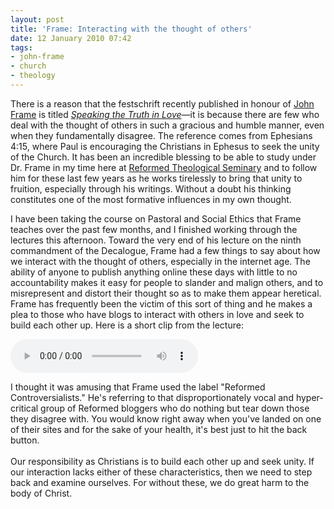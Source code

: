 ```yaml
---
layout: post
title: 'Frame: Interacting with the thought of others'
date: 12 January 2010 07:42
tags:
- john-frame
- church
- theology
---
```

<p>There is a reason that the festschrift recently published in honour of <a href="http://www.rts.edu/faculty/StaffDetails.aspx?id=502">John Frame</a> is titled <a href="http://www.amazon.com/Speaking-Truth-Love-Theology-Frame/dp/1596381647/ref=sr_1_2?ie=UTF8&amp;s=books&amp;qid=1263257661&amp;sr=8-2"><em>Speaking the Truth in Love</em></a>&mdash;it is because there are few who deal with the thought of others in such a gracious and humble manner, even when they fundamentally disagree. The reference comes from Ephesians 4:15, where Paul is encouraging the Christians in Ephesus to seek the unity of the Church. It has been an incredible blessing to be able to study under Dr. Frame in my time here at <a href="http://www.rts.edu/site/about/campuses/orlando/index.aspx">Reformed Theological Seminary</a> and to follow him for these last few years as he works tirelessly to bring that unity to fruition, especially through his writings. Without a doubt his thinking constitutes one of the most formative influences in my own thought.</p>
<p>I have been taking the course on Pastoral and Social Ethics that Frame teaches over the past few months, and I finished working through the lectures this afternoon. Toward the very end of his lecture on the ninth commandment of the Decalogue, Frame had a few things to say about how we interact with the thought of others, especially in the internet age. The ability of anyone to publish anything online these days with little to no accountability makes it easy for people to slander and malign others, and to misrepresent and distort their thought so as to make them appear heretical. Frame has frequently been the victim of this sort of thing and he makes a plea to those who have blogs to interact with others in love and seek to build each other up. Here is a short clip from the lecture:</p>

<audio controls height="50" width="400">
<source src="https://dl.dropboxusercontent.com/u/3897986/Media/frame_blogging.mp3" type="audio/mpeg">
<embed height="50" width="400" src="https://dl.dropboxusercontent.com/u/3897986/Media/frame_blogging.mp3">
</audio>

I thought it was amusing that Frame used the label "Reformed Controversialists." He's referring to that disproportionately vocal and hyper-critical group of Reformed bloggers who do nothing but tear down those they disagree with. You would know right away when you've landed on one of their sites and for the sake of your health, it's best just to hit the back button.<br /> <br />Our responsibility as Christians is to build each other up and seek unity. If our interaction lacks either of these characteristics, then we need to step back and examine ourselves. For without these, we do great harm to the body of Christ.

